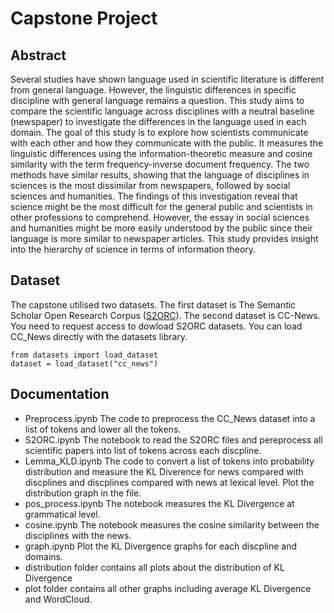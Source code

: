 # Capstone Project

## Abstract
Several studies have shown language used in scientific literature is different from general language. However, the linguistic differences in specific discipline with general language remains a question. This study aims to compare the scientific language across disciplines with a neutral baseline (newspaper) to investigate the differences in the language used in each domain.  The goal of this study is to explore how scientists communicate with each other and how they communicate with the public. It measures the linguistic differences using the information-theoretic measure and cosine similarity with the term frequency-inverse document frequency. The two methods have similar results, showing that the language of disciplines in sciences is the most dissimilar from newspapers, followed by social sciences and humanities. The findings of this investigation reveal that science might be the most difficult for the general public and scientists in other professions to comprehend. However, the essay in social sciences and humanities might be more easily understood by the public since their language is more similar to newspaper articles. This study provides insight into the hierarchy of science in terms of information theory. 

## Dataset
The capstone utilised two datasets. The first dataset is The Semantic Scholar Open Research Corpus ([S2ORC](https://github.com/allenai/s2orc)). The second dataset is CC-News. You need to request access to dowload S2ORC datasets. You can load CC_News directly with the datasets library. 
```properties
from datasets import load_dataset
dataset = load_dataset("cc_news")
``` 
## Documentation
  * Preprocess.ipynb The code to preprocess the CC_News dataset into a list of tokens and lower all the tokens. 
  * S2ORC.ipynb The notebook to read the S2ORC files and pereprocess all scientific papers into list of tokens across each discpline.
  * Lemma_KLD.ipynb The code to convert a list of tokens into probability distribution and measure the KL Diverence for news compared with discplines and discplines compared with news at lexical level. Plot the distribution graph in the file.
  * pos_process.ipynb The notebook measures the KL Divergence at grammatical level. 
  * cosine.ipynb The notebook measures the cosine similarity between the disciplines with the news.
  * graph.ipynb Plot the KL Divergence graphs for each discpline and domains. 
  * distribution folder contains all plots about the distribution of KL Divergence
  * plot folder contains all other graphs including average KL Divergence and WordCloud. 
